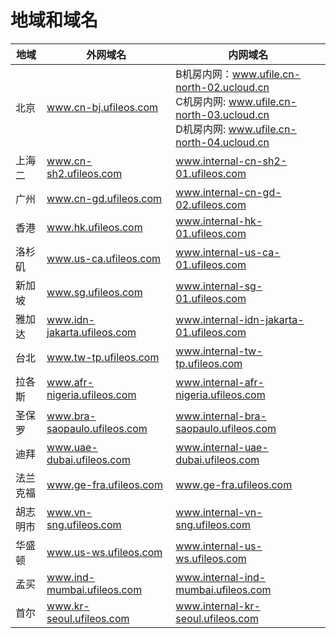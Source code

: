 

# 地域和域名

| 地域 | 外网域名 | 内网域名 |
| ---- | -------- | -------- |
| 北京  | www.cn-bj.ufileos.com      | B机房内网：www.ufile.cn-north-02.ucloud.cn<br/>C机房内网: www.ufile.cn-north-03.ucloud.cn<br/>D机房内网: www.ufile.cn-north-04.ucloud.cn      |
| 上海二 | www.cn-sh2.ufileos.com      | www.internal-cn-sh2-01.ufileos.com      |
| 广州  | www.cn-gd.ufileos.com      | www.internal-cn-gd-02.ufileos.com      |
| 香港  | www.hk.ufileos.com      | www.internal-hk-01.ufileos.com     |
| 洛杉矶 | www.us-ca.ufileos.com      | www.internal-us-ca-01.ufileos.com     |
| 新加坡 | www.sg.ufileos.com      | www.internal-sg-01.ufileos.com     |
| 雅加达 | www.idn-jakarta.ufileos.com      | www.internal-idn-jakarta-01.ufileos.com     |
| 台北  | www.tw-tp.ufileos.com      | www.internal-tw-tp.ufileos.com     |
| 拉各斯 | www.afr-nigeria.ufileos.com      | www.internal-afr-nigeria.ufileos.com     |
| 圣保罗 | www.bra-saopaulo.ufileos.com      | www.internal-bra-saopaulo.ufileos.com     |
| 迪拜  | www.uae-dubai.ufileos.com      | www.internal-uae-dubai.ufileos.com     |
| 法兰克福  | www.ge-fra.ufileos.com      | www.ge-fra.ufileos.com     |
| 胡志明市  | www.vn-sng.ufileos.com      | www.internal-vn-sng.ufileos.com     |
| 华盛顿  | www.us-ws.ufileos.com      | www.internal-us-ws.ufileos.com     |
| 孟买  | www.ind-mumbai.ufileos.com      | www.internal-ind-mumbai.ufileos.com     |
| 首尔  | www.kr-seoul.ufileos.com      | www.internal-kr-seoul.ufileos.com     |

